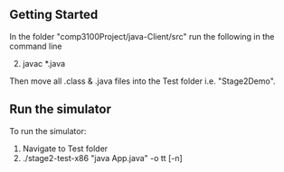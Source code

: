 ## Getting Started

In the folder "comp3100Project/java-Client/src" run the following in the command line 

2. javac *.java

Then move all .class & .java files into the Test folder i.e. "Stage2Demo". 

## Run the simulator 

To run the simulator:

1. Navigate to Test folder
2. ./stage2-test-x86 "java App.java" -o tt [-n]